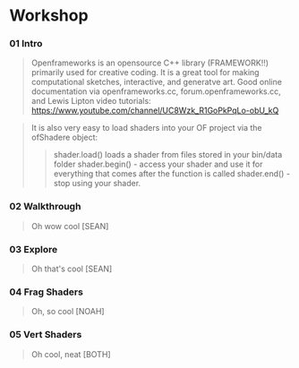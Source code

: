 # Workshop

### 01 Intro

>Openframeworks is an opensource C++ library (FRAMEWORK!!) primarily used for creative coding.
>It is a great tool for making computational sketches, interactive, and generatve art.
>Good online documentation via openframeworks.cc, forum.openframeworks.cc, and Lewis Lipton video tutorials: https://www.youtube.com/channel/UC8Wzk_R1GoPkPqLo-obU_kQ

>It is also very easy to load shaders into your OF project via the ofShadere object:
>>shader.load()  loads a shader from files stored in your bin/data folder
>>shader.begin() - access your shader and use it for everything that comes after the function is called
>>shader.end() - stop using your shader.

### 02 Walkthrough

> Oh wow cool [SEAN]

### 03 Explore

> Oh that's cool [SEAN]

### 04 Frag Shaders

> Oh, so cool [NOAH]

### 05 Vert Shaders

> Oh cool, neat [BOTH]
